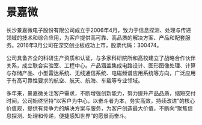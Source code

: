 # 景嘉微

长沙景嘉微电子股份有限公司成立于2006年4月，致力于信息探测、处理与传递领域的技术和综合应用，为客户提供高可靠、高品质的解决方案、产品和配套服务。2016年3月公司在深交创业板成功上市，股票代码：300474。

公司具备齐全的科研生产资质和认证，与多家科研院所和高校建立了战略合作伙伴关系，成立联合实验室、工程中心。产品涵盖集成电路设计、图形图像处理、计算与存储产品、小型雷达系统、无线通信系统、电磁频谱应用系统等方向，广泛应用于有高可靠性要求的航空、航天、航海、车载等专业领域。

多年来，景嘉微关注客户需求，不断增强创新能力，努力提升产品品质，缩短交付时间。公司始终坚持“以客户为中心，以奋斗者为本，务实高效，持续改进”的核心价值观，提供有竞争力的解决方案与服务，为客户创造最大价值，不断向“聚焦信息探测、处理和传递，便捷感知世界”的愿景而奋斗。
